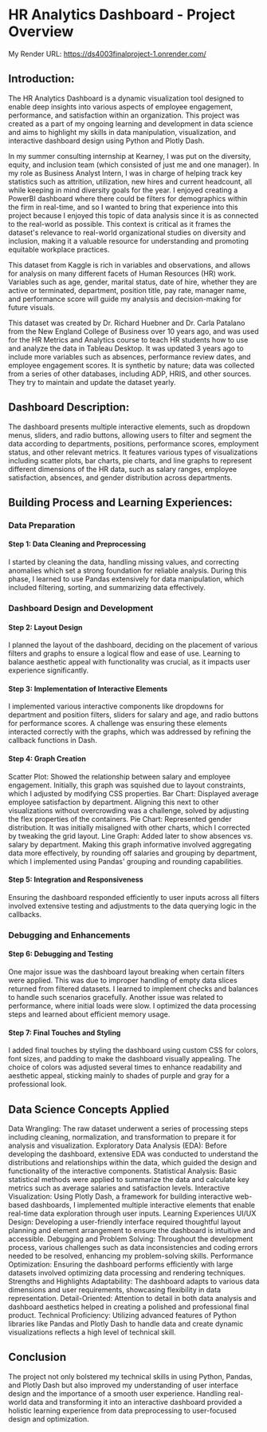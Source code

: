 # HR Analytics Dashboard - Project Overview

My Render URL: https://ds4003finalproject-1.onrender.com/

## Introduction:

The HR Analytics Dashboard is a dynamic visualization tool designed to enable deep insights into various aspects of employee engagement, performance, and satisfaction within an organization. This project was created as a part of my ongoing learning and development in data science and aims to highlight my skills in data manipulation, visualization, and interactive dashboard design using Python and Plotly Dash.

In my summer consulting internship at Kearney, I was put on the diversity, equity, and inclusion team (which consisted of just me and one manager). In my role as Business Analyst Intern, I was in charge of helping track key statistics such as attrition, utilization, new hires and current headcount, all while keeping in mind diversity goals for the year. I enjoyed creating a PowerBI dashboard where there could be filters for demographics within the firm in real-time, and so I wanted to bring that experience into this project because I enjoyed this topic of data analysis since it is as connected to the real-world as possible. This context is critical as it frames the dataset's relevance to real-world organizational studies on diversity and inclusion, making it a valuable resource for understanding and promoting equitable workplace practices.

This dataset from Kaggle is rich in variables and observations, and allows for analysis on many different facets of Human Resources (HR) work. Variables such as age, gender, marital status, date of hire, whether they are active or terminated, department, position title, pay rate, manager name, and performance score will guide my analysis and decision-making for future visuals.

This dataset was created by Dr. Richard Huebner and Dr. Carla Patalano from the New England College of Business over 10 years ago, and was used for the HR Metrics and Analytics course to teach HR students how to use and analyze the data in Tableau Desktop. It was updated 3 years ago to include more variables such as absences, performance review dates, and employee engagement scores. It is synthetic by nature; data was collected from a series of other databases, including ADP, HRIS, and other sources. They try to maintain and update the dataset yearly.

## Dashboard Description:

The dashboard presents multiple interactive elements, such as dropdown menus, sliders, and radio buttons, allowing users to filter and segment the data according to departments, positions, performance scores, employment status, and other relevant metrics. It features various types of visualizations including scatter plots, bar charts, pie charts, and line graphs to represent different dimensions of the HR data, such as salary ranges, employee satisfaction, absences, and gender distribution across departments.

## Building Process and Learning Experiences:

### Data Preparation

#### Step 1: Data Cleaning and Preprocessing

I started by cleaning the data, handling missing values, and correcting anomalies which set a strong foundation for reliable analysis.
During this phase, I learned to use Pandas extensively for data manipulation, which included filtering, sorting, and summarizing data effectively.

### Dashboard Design and Development

#### Step 2: Layout Design

I planned the layout of the dashboard, deciding on the placement of various filters and graphs to ensure a logical flow and ease of use.
Learning to balance aesthetic appeal with functionality was crucial, as it impacts user experience significantly.

#### Step 3: Implementation of Interactive Elements

I implemented various interactive components like dropdowns for department and position filters, sliders for salary and age, and radio buttons for performance scores.
A challenge was ensuring these elements interacted correctly with the graphs, which was addressed by refining the callback functions in Dash.

#### Step 4: Graph Creation

Scatter Plot: Showed the relationship between salary and employee engagement. Initially, this graph was squished due to layout constraints, which I adjusted by modifying CSS properties.
Bar Chart: Displayed average employee satisfaction by department. Aligning this next to other visualizations without overcrowding was a challenge, solved by adjusting the flex properties of the containers.
Pie Chart: Represented gender distribution. It was initially misaligned with other charts, which I corrected by tweaking the grid layout.
Line Graph: Added later to show absences vs. salary by department. Making this graph informative involved aggregating data more effectively, by rounding off salaries and grouping by department, which I implemented using Pandas' grouping and rounding capabilities.

#### Step 5: Integration and Responsiveness

Ensuring the dashboard responded efficiently to user inputs across all filters involved extensive testing and adjustments to the data querying logic in the callbacks.

### Debugging and Enhancements

#### Step 6: Debugging and Testing

One major issue was the dashboard layout breaking when certain filters were applied. This was due to improper handling of empty data slices returned from filtered datasets. I learned to implement checks and balances to handle such scenarios gracefully.
Another issue was related to performance, where initial loads were slow. I optimized the data processing steps and learned about efficient memory usage.

#### Step 7: Final Touches and Styling

I added final touches by styling the dashboard using custom CSS for colors, font sizes, and padding to make the dashboard visually appealing.
The choice of colors was adjusted several times to enhance readability and aesthetic appeal, sticking mainly to shades of purple and gray for a professional look.

## Data Science Concepts Applied

Data Wrangling: The raw dataset underwent a series of processing steps including cleaning, normalization, and transformation to prepare it for analysis and visualization.
Exploratory Data Analysis (EDA): Before developing the dashboard, extensive EDA was conducted to understand the distributions and relationships within the data, which guided the design and functionality of the interactive components.
Statistical Analysis: Basic statistical methods were applied to summarize the data and calculate key metrics such as average salaries and satisfaction levels.
Interactive Visualization: Using Plotly Dash, a framework for building interactive web-based dashboards, I implemented multiple interactive elements that enable real-time data exploration through user inputs.
Learning Experiences
UI/UX Design: Developing a user-friendly interface required thoughtful layout planning and element arrangement to ensure the dashboard is intuitive and accessible.
Debugging and Problem Solving: Throughout the development process, various challenges such as data inconsistencies and coding errors needed to be resolved, enhancing my problem-solving skills.
Performance Optimization: Ensuring the dashboard performs efficiently with large datasets involved optimizing data processing and rendering techniques.
Strengths and Highlights
Adaptability: The dashboard adapts to various data dimensions and user requirements, showcasing flexibility in data representation.
Detail-Oriented: Attention to detail in both data analysis and dashboard aesthetics helped in creating a polished and professional final product.
Technical Proficiency: Utilizing advanced features of Python libraries like Pandas and Plotly Dash to handle data and create dynamic visualizations reflects a high level of technical skill.

## Conclusion

The project not only bolstered my technical skills in using Python, Pandas, and Plotly Dash but also improved my understanding of user interface design and the importance of a smooth user experience. Handling real-world data and transforming it into an interactive dashboard provided a holistic learning experience from data preprocessing to user-focused design and optimization.
